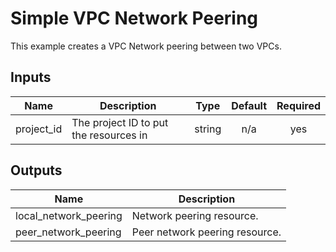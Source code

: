 # Simple VPC Network Peering

This example creates a VPC Network peering between two VPCs.

<!-- BEGINNING OF PRE-COMMIT-TERRAFORM DOCS HOOK -->
## Inputs

| Name | Description | Type | Default | Required |
|------|-------------|:----:|:-----:|:-----:|
| project\_id | The project ID to put the resources in | string | n/a | yes |

## Outputs

| Name | Description |
|------|-------------|
| local\_network\_peering | Network peering resource. |
| peer\_network\_peering | Peer network peering resource. |

<!-- END OF PRE-COMMIT-TERRAFORM DOCS HOOK -->
